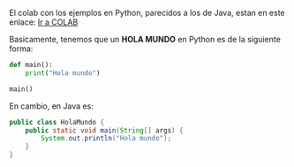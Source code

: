 El colab con los ejemplos en Python, parecidos a los de Java, estan en este enlace: [Ir a COLAB](https://colab.research.google.com/drive/14MdUt4WOMtFgpTHzqtti3PXKAKNAsjpQ?usp=sharing)

Basicamente, tenemos que un **HOLA MUNDO** en Python es de la siguiente forma:

```python
def main():
    print("Hola mundo")

main()
```

En cambio, en Java es:

```java
public class HolaMundo {
    public static void main(String[] args) {
        System.out.println("Hola mundo");
    }
}

```
